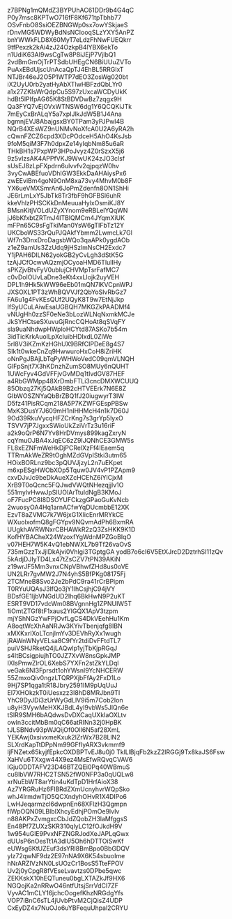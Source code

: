 z7BPNg1mQMdZ3BYPUhAC61DDr9b4G4qC
P0y7msc8KPTwO716fF8Kf671tpTbhb77
OSvFnbO8SsiOEZBNGWp0sx7owYSkjaeS
rDnvMG5WDWyBdNsNCIooqSLzYXY5AnPZ
bnYWWkFLD8X60MyT7eLdzFhNwFUEQkrr
9tfPexzk2kAi4zJ24OzkpB4lYBX6ekTo
n1UdiK63AI9wsCgTw8P8iJEjP7VjlbQ1
2vdBmGmOjTrPTSdbUHEgCN6BiUUuZVTo
PuAxEBdUjscUnAcaQpTJ4EhBL5RRGlxT
NTJBr46eJ2O5P1WTP7dEO3ZosWg020bt
iX2UyU0rb2yatHyAbXTIwHBFzdQbLYr0
a1x27ZKIsWrQdpCu5S97zUxcaWCDyUkK
hdBt5lPIfpAG65K8StBDVDwBz7zqgx9H
Qa3FYQ7vEjOVxWTNSW6dg1Y6QCQKiJTk
7mEyCxBrALqY5a7xpIJlkJdW5B1J4Ana
bgmnjEVJ8AbajgsxBY0TPam3yPJPwI4B
NQrB4XEsWZ9nUNMvNoXfcA0U2A6yRA2h
cQwnFZCZ6cpd3XDcPOdceH5AhO4KsJsb
9foM5qiM3F7h0dpxZe14yIqbNm85u6aR
THkBH1s7PxpWP3HPoJvyz4Z0rSzxX5j6
9z5vIzsAK4APPfVKJ9WwUK24zJO3clsf
sUsEJ8zLpFXpdrn6ulvvfv2qjpqzW0hv
3vyCwABEfuoVDhIGW3EkkDaAHAiysPx6
zwEEviBm4goN9OnM8xa73vy4MhvM0b8F
YX6ueVMXSmrAn6JoPmZdenfn8ON1ShHi
JE6rLmLxY5JbTk8Tr3fbF9hGFBSl6uhR
kkeVhlzPHSCKkDnMeuuaHylxOsmiKJ8Y
BMsnKitjVOLdUZyXYnom9eRBLelYQqWN
jJ6bKfxbtZRTmJ4ITBlQMCm4JYqmXiUK
mFPn65C9sFgTkiMan0YsW6gTIFbTz12Y
UKCboWS33rQuPJQAkfYbmm2LwmcLk7Gl
Wf7n3DnxDroDagsbWQo3qaAPk0ygdAOb
z1eZ9amUs3ZzUdq9jHSzlmNsCH2Exdc7
Y1jPAH6DILN62yokGB2yCvLgh3dStK5G
tzAjJCfOcwvAQzmjOCyoaHMD6TlulIHy
sPKZjvBtvFyV0ublujCHVMpTsrFafMC7
c0vDolOUvLaDne3eKt4xxLlojk2uyVEH
DPL1h9Hk5kWW96eEb01mQN7lKVCpnWPJ
JXSOXL1PT3zWhBQVVJf2QbYoSlvRbGz7
FA6u1g4FvKEsQUf2UQyK8T9w7EtNjJkp
IfSyUCuLAiwEsaUGBQH7MKGZkPAADMf4
vNUgHh0zzSF0eNe3bLozWLNqNxmkMCJe
JkSYHCtseSXuvuGjRncCQHoAt8qSVqFY
sla9uaNhdwpHWploHCYtd87ASKo7b54m
3idTicKrkAuolLpXcIuibHDIxdL0ZlWe
5rl8V3iKZmKzHGhUX9BRfCIPDeE8g4S7
SIk1t0wkeCnZq9HwwuroHxCoH8iZriHK
oNnPgJBAjLbTqPyWHWoVedC09qmVLNQH
GlFpSnjt7X3hKDnzhZumSO8MUy6nQUHT
1UWcFyv4GdVFFjvGvMDq1tIvdGV87HEF
a4RbGWMpp48XrDmbFTLi3cncDMXWCUUQ
85Obzq27Kj5QAkB9B2cHTVEErk7N6E8Z
GIbWOSZNYaQbBrZBQ1fJ20iugwyrT3IW
D5fz41PisRCqm218A5P7KZWFGEspPBSw
MxK3DusY7J609mH1nIHHMcH4n1k7D60J
9Od39RkuVycqHFZCrKng7s3grYp5lyxO
TSVV7jP7JgxxSWioUkZziVrTz3u16riF
a2k9oQrP6N7Yv8HrDVmys899kagZxryN
cqYmuOJBA4xJqEC6zZ9IJQNhCE3GMW5s
FL8xEZNFmWeHkDjPCRelXzFf4IEaem5q
TTRmAkWeZR9tOghMZdGVpIStki3utm65
HOixBORLnz9bc3pQUVJjzyL2n7uEKpet
m6xpESgHWObXOp5Tquw0JV4vP1PZApm9
cxvDJvJc9beDkAueXZcHCEhZ6iYlCjxM
XrB9T0oQcnc5FQJwdVWQtNHezqjjlv1O
551mylvHwwJpSIUOIArTtuldNgB3KMoJ
oF7FucPC8I8DSOYUFCkzgGPaoGuKvNcb
2wuosyOA4Hq1arnACfwYqDUcmbbE12XK
EzvT8aZVMC7k7W6jxG1XlicEnrMRYkCE
WXuolxofmQ8gFGYpv9NQvmAdPh6BxmRA
UUgkhAVRWNxrCBHAWkR2zQ3ZsHKK9K1D
KofHYBACheX24WzoxfYgWdnMPZGoBIqO
v07HEH7W5K4vQ1ebNWXL7b9Tf26vaOvS
735mGzzTxJjlDkAjvi0Vhlgi3TGptgGA
yodB7o6cI6V5EtXJrcD2DztrhSI11zQv
5kAdjDJIyTD4Lx47tZsCZV7tPN39AKiN
z19wrJF5Mm3vnxCNpVBhwfZHd8us0oVE
UN2LRr7gvMW2J7N4yhS5BfPKg08175Fj
2TCMneB8Svo2Je2bPdC9ra41rCrBPipm
T0RYuUQAsJ3lfQo3jY1lhCsjhjC94jVY
BDsfGE1IjbVNGdUD2Ihq6BkHwN9P2uKT
ESRT9VD17vdcWm08BVgnnHg1ZPNUIW5T
1iOmtZTGf8tF1xaus2YlGQX1ApV3tzpm
mjYShNGzYwFPjOvfLgCS4DkVEehHu1Km
A8oqtWcXhAaNRJw3KYivTbenjqfg8IBN
xMXKxrIXoLTcnjlmYv3DEVhRyXx1wugh
jRAWnWNyVELsa8C9fYr2tdiDvFFtdTL7
puiVSHJRketQ4jLAQwlp1yjTbKjpRGqJ
s4ItBCsigpiujhTO0JZ7XvW8nsGpkJMP
IXIsPmwZlrOL6XebS7YXFn2stZkYLDql
veGak6Nl3Fprsdt1ohYWsnl9YcNHCERW
55ZmxoQiv0ngzLTQRPXjbFfAy2FxD1Lo
9Hj7SP1qga1tR18Jbry2591IM9pUqUuJ
El7XHOkzkT0iUesxzz3I8hD8MRJbn9TI
YhC9DyJDi3zUrWyGdLlV9i5m7Cob2Ion
u8yH3VywMeHXKJBdL4yI9vbWs5JlQn6e
tSlR9SMH6bAQdwsDvDXCaqUXkIaOXLtv
owln3ccitMbBm0qC66atRINn32j0HpBK
tJLSBNdv93pWJQijOf0OlI6N5af28XmL
YEKAwj0xsivxmeKxuk2lZrWx7B28LlN2
SLXrdKapTtDPpNm99GFfIyARX3vkmmf9
ljFNZetx65kyjfEpkcOXDBPTvEJ8u0j0
TklLlBjqFb2kzZ2lRGGj9Tx8kaJS6Fsw
XaHVu6TXxgw44X9ez4MsEfwRQvqCVAV6
lGjuODDTAFV23D46BTZQEi0Pq40WBmuS
cu8lbVW7RHC2TSN52fW0NFP3a0qUQLw8
xrNuEbWT8arYtin4uKdTpD1HrfAioX38
Az7YRGRuHz6FIBRdZXmUcnyhvrWQpSko
whJ4IrmdwTjO5QCXndyhOHvR1X4DIPo6
LwHJeqarmzcl6dwpnEn68XFlzH3Qgmpn
flWpOQN09LBlbIXhcyEdhjPOmOe9lvIv
n88AKPxZvmgxcCbJdZQobZH3laMfggsS
En48Pf7ZUXzSKR310qlyLC12fOJkdH9V
1w954uGlE9PvxNFZNGRJodXeJAPLqGwx
dUUsP6nOesTt1A3dlU5Oh6hDTTOiSwKf
eUWsg6KtUZEuf3dsYRl8BmBpo0BbGDQV
ylz72qwNF9dz2E97nNA9X6K54sbuoIme
hNrARZIVzNN0LsUOzCr1BosS5TteFPOV
Uv2j0yCpgR8fVEseLvavtzs0DPbe5qwc
ZEKKskX10hEQTuneu0bgLXTAZkJf9HX6
NGQojKa2nRRwO46ntfUtsjSrrVdCI7ZF
VyvAC1mCLY16jchcOogefKhzNRGdgYfs
VOP7iBnC6sTL4jUvbPtvM2CjQisZ4UDP
CxEyDZ4x7NuOJo6uYBFequUhpal2CRYU

